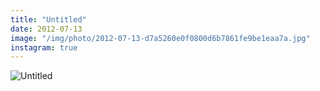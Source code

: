 ```yaml
---
title: "Untitled"
date: 2012-07-13
image: "/img/photo/2012-07-13-d7a5260e0f0800d6b7861fe9be1eaa7a.jpg"
instagram: true
---
```


![Untitled](/img/photo/2012-07-13-d7a5260e0f0800d6b7861fe9be1eaa7a.jpg)
